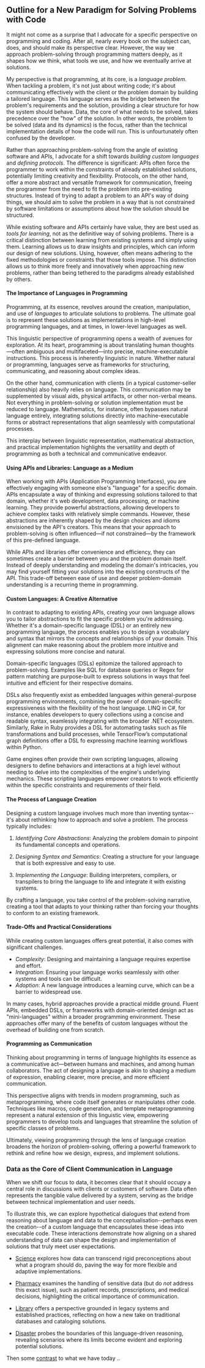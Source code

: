 
## Outline for a New Paradigm for Solving Problems with Code

It might not come as a surprise that I advocate for a specific perspective on programming and coding.
After all, nearly every book on the subject can, does, and should make its perspective clear. However,
the way we approach problem-solving through programming matters deeply, as it shapes how we think,
what tools we use, and how we eventually arrive at solutions.

My perspective is that programming, at its core, is a *language problem*. When tackling a problem, it's
not just about writing code; it's about communicating effectively with the client or the problem domain
by building a tailored language. This language serves as the bridge between the problem's requirements
and the solution, providing a clear structure for how the system should behave. Data, the core of what
needs to be solved, takes precedence over the "how" of the solution. In other words, the problem to be
solved (data and its dynamics) is the focus, rather than the technical implementation details of how
the code will run. This is unfourtunately often confused by the developer.

Rather than approaching problem-solving from the angle of existing software and APIs, I advocate for
a shift towards *building custom languages* and *defining protocols*. The difference is significant:
APIs often force the programmer to work within the constraints of already established solutions, potentially
limiting creativity and flexibility. Protocols, on the other hand, offer a more abstract and versatile
framework for communication, freeing the programmer from the need to fit the problem into pre-existing
structures. Instead of trying to adapt a problem to an API's way of doing things, we should aim to
solve the problem in a way that is not constrained by software limitations or assumptions about how the
solution should be structured.

While existing software and APIs certainly have value, they are best used as *tools for learning*,
not as the definitive way of solving problems. There is a critical distinction between learning from
existing systems and simply using them. Learning allows us to draw insights and principles, which can
inform our design of new solutions. Using, however, often means adhering to the fixed methodologies or
constraints that those tools impose. This distinction allows us to think more freely and innovatively
when approaching new problems, rather than being tethered to the paradigms already established by others.


#### The Importance of Languages in Programming

Programming, at its essence, revolves around the creation, manipulation, and use of *languages* to articulate
solutions to problems. The ultimate goal is to represent these solutions as implementations in high-level
programming languages, and at times, in lower-level languages as well.

This linguistic perspective of programming opens a wealth of avenues for exploration. At its heart,
programming is about translating human thoughts—often ambiguous and multifaceted—into precise,
machine-executable instructions. This process is inherently linguistic in nature. Whether natural
or programming, languages serve as frameworks for structuring, communicating, and reasoning about
complex ideas.

On the other hand, communication with clients (in a typical customer-seller relationship) also heavily
relies on language. This communication may be supplemented by visual aids, physical artifacts, or other
non-verbal means. Not everything in problem-solving or solution implementation must be reduced to language.
Mathematics, for instance, often bypasses natural language entirely, integrating solutions directly into
machine-executable forms or abstract representations that align seamlessly with computational processes.

This interplay between linguistic representation, mathematical abstraction, and practical implementation
highlights the versatility and depth of programming as both a technical and communicative endeavor.


#### Using APIs and Libraries: Language as a Medium

When working with APIs (Application Programming Interfaces), you are effectively engaging with someone else's
"language" for a specific domain. APIs encapsulate a way of thinking and expressing solutions tailored to
that domain, whether it's web development, data processing, or machine learning. They provide powerful
abstractions, allowing developers to achieve complex tasks with relatively simple commands. However,
these abstractions are inherently shaped by the design choices and idioms envisioned by the API's creators.
This means that your approach to problem-solving is often influenced—if not constrained—by the framework of
this pre-defined language.

While APIs and libraries offer convenience and efficiency, they can sometimes create a barrier between you
and the problem domain itself. Instead of deeply understanding and modeling the domain's intricacies, you may
find yourself fitting your solutions into the existing constructs of the API. This trade-off between ease
of use and deeper problem-domain understanding is a recurring theme in programming.

#### Custom Languages: A Creative Alternative

In contrast to adapting to existing APIs, creating your own language allows you to tailor abstractions to
fit the specific problem you're addressing. Whether it's a domain-specific language (DSL) or an entirely
new programming language, the process enables you to design a vocabulary and syntax that mirrors the
concepts and relationships of your domain. This alignment can make reasoning about the problem more intuitive
and expressing solutions more concise and natural.

Domain-specific languages (DSLs) epitomize the tailored approach to problem-solving. Examples like SQL
for database queries or Regex for pattern matching are purpose-built to express solutions in ways that
feel intuitive and efficient for their respective domains.

DSLs also frequently exist as embedded languages within general-purpose programming environments, combining
the power of domain-specific expressiveness with the flexibility of the host language. LINQ in C#, for
instance, enables developers to query collections using a concise and readable syntax, seamlessly integrating
with the broader .NET ecosystem. Similarly, Rake in Ruby provides a DSL for automating tasks such as file
transformations and build processes, while TensorFlow’s computational graph definitions offer a DSL fo
expressing machine learning workflows within Python.

Game engines often provide their own scripting languages, allowing designers to define behaviors and interactions
at a high level without needing to delve into the complexities of the engine's underlying mechanics. These
scripting languages empower creators to work efficiently within the specific constraints and requirements
of their field.

#### The Process of Language Creation

Designing a custom language involves much more than inventing syntax--it's about rethinking how to approach
and solve a problem. The process typically includes:

1. *Identifying Core Abstractions*: Analyzing the problem domain to pinpoint its fundamental concepts and operations.

2. *Designing Syntax and Semantics*: Creating a structure for your language that is both expressive and easy to use.

3. *Implementing the Language*: Building interpreters, compilers, or transpilers to bring the language to life and
   integrate it with existing systems.

By crafting a language, you take control of the problem-solving narrative, creating a tool that adapts to
your thinking rather than forcing your thoughts to conform to an existing framework.

#### Trade-Offs and Practical Considerations

While creating custom languages offers great potential, it also comes with significant challenges.
- *Complexity*: Designing and maintaining a language requires expertise and effort.
- *Integration*: Ensuring your language works seamlessly with other systems and tools can be difficult.
- *Adoption*: A new language introduces a learning curve, which can be a barrier to widespread use.

In many cases, hybrid approaches provide a practical middle ground. Fluent APIs, embedded DSLs, or frameworks
with domain-oriented design act as "mini-languages" within a broader programming environment. These approaches
offer many of the benefits of custom languages without the overhead of building one from scratch.

#### Programming as Communication

Thinking about programming in terms of language highlights its essence as a communicative act—between humans
and machines, and among human collaborators. The act of designing a language is akin to shaping a medium of
expression, enabling clearer, more precise, and more efficient communication.

This perspective aligns with trends in modern programming, such as metaprogramming, where code itself generates
or manipulates other code. Techniques like macros, code generation, and template metaprogramming represent a
natural extension of this linguistic view, empowering programmers to develop tools and languages that streamline
the solution of specific classes of problems.

Ultimately, viewing programming through the lens of language creation broadens the horizon of problem-solving,
offering a powerful framework to rethink and refine how we design, express, and implement solutions.


### Data as the Core of Client Communication in Language

When we shift our focus to data, it becomes clear that it should occupy a central role in discussions with
clients or customers of software. Data often represents the tangible value delivered by a system, serving as
the bridge between technical implementation and user needs.

To illustrate this, we can explore hypothetical dialogues that extend from reasoning about language and data
to the conceptualisation--perhaps even the creation--of a custom language that encapsulates these ideas into
executable code. These interactions demonstrate how aligning on a shared understanding of data can shape the
design and implementation of solutions that truly meet user expectations.

* [Science](DIALOG-SCIENCE.md) explores how data can transcend rigid preconceptions about what a program should
  do, paving the way for more flexible and adaptive implementations.

* [Pharmacy](DIALOG-PHARMACY.md) examines the handling of sensitive data (but do *not* address this exact issue),
  such as patient records, prescriptions, and medical decisions, highlighting the critical importance of
  communication.

* [Library](DIALOG-LIBRARY.md) offers a perspective grounded in legacy systems and established practices,
  reflecting on how a new take on traditional databases and cataloging solutions.

* [Disaster](DIALOG-DISASTER.md) probes the boundaries of this language-driven reasoning, revealing scenarios
  where its limits become evident and exploring potential solutions.

Then some [contrast](CONTRAST.md) to what we have today ..
